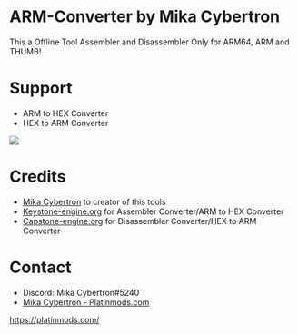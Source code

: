 # ARM-Converter by Mika Cybertron
This a Offline Tool Assembler and Disassembler Only for ARM64, ARM and THUMB!


# Support
- ARM to HEX Converter
- HEX to ARM Converter


![](https://i.imgur.com/HmefXFm.png)


# Credits
- [Mika Cybertron](https://platinmods.com/members/mika-cybertron.43/) to creator of this tools
- [Keystone-engine.org](https://keystone-engine.org) for Assembler Converter/ARM to HEX Converter
- [Capstone-engine.org](https://capstone-engine.org) for Disassembler Converter/HEX to ARM Converter


# Contact
* Discord: Mika Cybertron#5240
* [Mika Cybertron - Platinmods.com](https://platinmods.com/members/mika-cybertron.43/)


https://platinmods.com/
